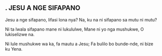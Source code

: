 ## . JESU A NGE SIFAPANO

Jesu a nge sifapano, lifasi lona nya?
Na, ku na ni sifapano sa mutu ni mutu?


Ni ta lwala sifapano mane ni lukululwe,
Mane ni yo nga mushukwe, O lukiselizwe na.


Ni lule mushukwe wa ka, fa mautu a Jesu;
Fa bulilo bo bunde-nde, ni bize ku Yena.


